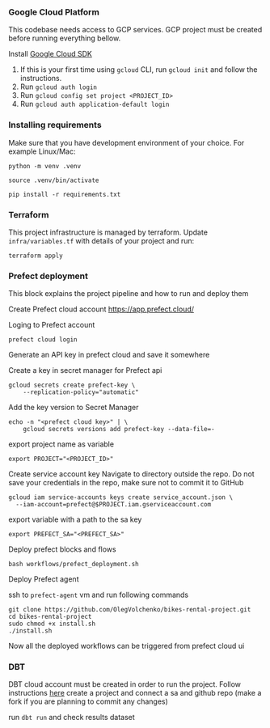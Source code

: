 
### Google Cloud Platform

This codebase needs access to GCP services. GCP project must be created before running everything bellow. 

Install [Google Cloud SDK](https://cloud.google.com/sdk/docs/install)

1. If this is your first time using `gcloud` CLI, run `gcloud init` and follow the instructions.
2. Run `gcloud auth login`
3. Run `gcloud config set project <PROJECT_ID>`
4. Run `gcloud auth application-default login`

### Installing requirements 

Make sure that you have development environment of your choice. For example Linux/Mac: 

```shell
python -m venv .venv
```
```shell
source .venv/bin/activate
```
```shell
pip install -r requirements.txt
```

### Terraform 

This project infrastructure is managed by terraform. Update `infra/variables.tf` with details of your project and run:

```shell
terraform apply
```

### Prefect deployment

This block explains the project pipeline and how to run and deploy them

Create Prefect cloud account https://app.prefect.cloud/

Loging to Prefect account

```shell
prefect cloud login
```

Generate an API key in prefect cloud and save it somewhere

Create a key in secret manager for Prefect api

```shell
gcloud secrets create prefect-key \
    --replication-policy="automatic"
```

Add the key version to Secret Manager

```shell
echo -n "<prefect cloud key>" | \   
    gcloud secrets versions add prefect-key --data-file=- 
```

export project name as variable

```shell
export PROJECT="<PROJECT_ID>"
```

Create service account key
Navigate to directory outside the repo. Do not save your credentials in the repo, make sure not to commit it to GitHub

```shell
gcloud iam service-accounts keys create service_account.json \
  --iam-account=prefect@$PROJECT.iam.gserviceaccount.com
```

export variable with a path to the sa key

```shell
export PREFECT_SA="<PREFECT_SA>"
```

Deploy prefect blocks and flows

```shell
bash workflows/prefect_deployment.sh
```

Deploy Prefect agent

ssh to `prefect-agent` vm and run following commands

```shell
git clone https://github.com/OlegVolchenko/bikes-rental-project.git
cd bikes-rental-project
sudo chmod +x install.sh
./install.sh
```

Now all the deployed workflows can be triggered from prefect cloud ui

### DBT

DBT cloud account must be created in order to run the project. Follow
instructions [here](https://github.com/DataTalksClub/data-engineering-zoomcamp/blob/main/week_4_analytics_engineering/dbt_cloud_setup.md)
create a project and connect a sa and github repo (make a fork if you are planning to commit any changes)

run `dbt run` and check results dataset